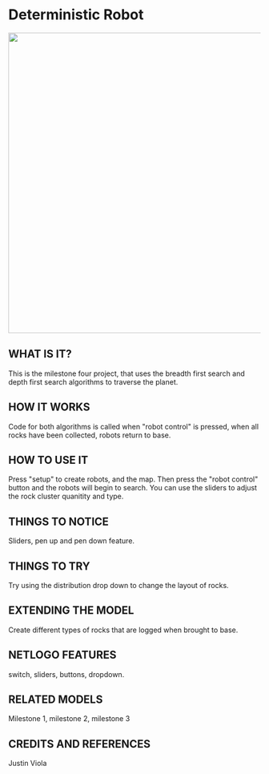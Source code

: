 # Deterministic Robot

<img src="https://github.com/jvioladevelops/DeterministicRobot-Swarmathon/blob/master/Milestone%204/Milestone4gif.gif" width="900" height="600">

##

## WHAT IS IT?

This is the milestone four project, that uses the breadth first search and depth first search algorithms to traverse the planet. 

## HOW IT WORKS

Code for both algorithms is called when "robot control" is pressed, when all rocks have been collected, robots return to base. 


## HOW TO USE IT

Press "setup" to create robots, and the map. Then press the "robot control" button and the robots will begin to search. You can use the sliders to adjust the rock cluster quanitity and type.


## THINGS TO NOTICE

Sliders, pen up and pen down feature.


## THINGS TO TRY

Try using the distribution drop down to change the layout of rocks. 

## EXTENDING THE MODEL

Create different types of rocks that are logged when brought to base. 

## NETLOGO FEATURES

switch, sliders, buttons, dropdown.

## RELATED MODELS

Milestone 1, milestone 2, milestone 3

## CREDITS AND REFERENCES

Justin Viola 
